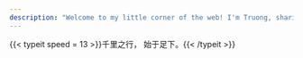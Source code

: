 ```yaml
---
description: "Welcome to my little corner of the web! I'm Truong, sharing blog posts about the best hikes, tech that inspires me, and snippets of my life. Check out my hiking blog for tips and routes that’ll turn your next trip into an adventure!"
---
```


<!-- 👋 -->

{{< typeit
speed = 13 >}}千里之行，
始于足下。{{< /typeit >}}